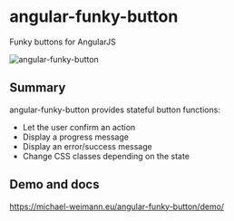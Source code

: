 # angular-funky-button

Funky buttons for AngularJS

![angular-funky-button](http://michael-weimann.eu/angular-funky-button/demo/img/fubu.png)

## Summary

angular-funky-button provides stateful button functions:
- Let the user confirm an action
- Display a progress message
- Display an error/success message
- Change CSS classes depending on the state

## Demo and docs

https://michael-weimann.eu/angular-funky-button/demo/
